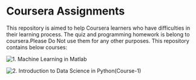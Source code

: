 
# Coursera Assignments

This repository is aimed to help Coursera learners who have difficulties in their learning process. The quiz and programming homework is belong to coursera.Please Do Not use them for any other purposes. This repository contains below courses:

![1. Machine Learning in Matlab](https://github.com/gupta24789/Data_Science_Projects/tree/master/coursera/Machine_Learning_in_matlab)

![2. Introduction to Data Science in Python(Course-1)](https://github.com/gupta24789/Data_Science_Projects/tree/master/coursera/Course-1_intro_to_data%20science_in_python)

